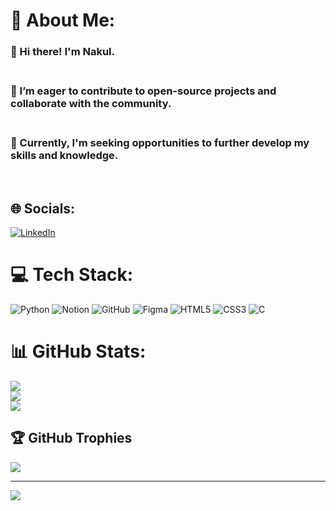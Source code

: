 # 💫 About Me:
### 👋 Hi there! I'm Nakul.<br><br>
### 👯 I’m eager to contribute to open-source projects and collaborate with the community.<br><br>
### 🌱 Currently, I'm seeking opportunities to further develop my skills and knowledge.<br>
<br>

## 🌐 Socials:
[![LinkedIn](https://img.shields.io/badge/LinkedIn-%230077B5.svg?logo=linkedin&logoColor=white)](https://linkedin.com/in/https://www.linkedin.com/in/nakul-r-92303627a/) 

# 💻 Tech Stack:
![Python](https://img.shields.io/badge/python-3670A0?style=for-the-badge&logo=python&logoColor=ffdd54) ![Notion](https://img.shields.io/badge/Notion-%23000000.svg?style=for-the-badge&logo=notion&logoColor=white) ![GitHub](https://img.shields.io/badge/github-%23121011.svg?style=for-the-badge&logo=github&logoColor=white) ![Figma](https://img.shields.io/badge/figma-%23F24E1E.svg?style=for-the-badge&logo=figma&logoColor=white) ![HTML5](https://img.shields.io/badge/html5-%23E34F26.svg?style=for-the-badge&logo=html5&logoColor=white) ![CSS3](https://img.shields.io/badge/css3-%231572B6.svg?style=for-the-badge&logo=css3&logoColor=white) ![C](https://img.shields.io/badge/c-%2300599C.svg?style=for-the-badge&logo=c&logoColor=white)
<br>
# 📊 GitHub Stats:
![](https://github-readme-stats.vercel.app/api?username=Nakul&theme=dark&hide_border=false&include_all_commits=false&count_private=false)<br/>
![](https://github-readme-streak-stats.herokuapp.com/?user=Nakul&theme=dark&hide_border=false)<br/>
![](https://github-readme-stats.vercel.app/api/top-langs/?username=Nakul&theme=dark&hide_border=false&include_all_commits=false&count_private=false&layout=compact)
<br>
## 🏆 GitHub Trophies
![](https://github-profile-trophy.vercel.app/?username=Nakul&theme=radical&no-frame=false&no-bg=true&margin-w=4)

---
[![](https://visitcount.itsvg.in/api?id=Nakul&icon=0&color=9)](https://visitcount.itsvg.in)

<!-- Proudly created with GPRM ( https://gprm.itsvg.in ) -->

